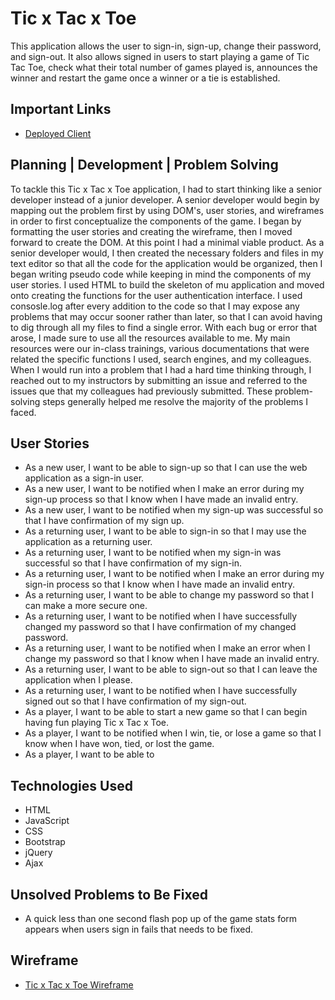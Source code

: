 # Tic x Tac x Toe
This application allows the user to sign-in, sign-up, change their password, and sign-out. It also allows signed in users to start playing a game of Tic Tac Toe, check what their total number of games played is, announces the winner and restart the game once a winner or a tie is established. 



## Important Links
- [Deployed Client](https://miriam-ogbamichael.github.io/TicxTacxToe/)


## Planning | Development | Problem Solving 
To tackle this Tic x Tac x Toe application, I had to start thinking like a senior developer instead of a junior developer. A senior developer would begin by mapping out the problem first by using DOM's, user stories, and wireframes in order to first conceptualize the components of the game. I began by formatting the user stories and creating the wireframe, then I moved forward to create the DOM. At this point I had a minimal viable product. As a senior developer would, I then created the necessary folders and files in my text editor so that all the code for the application would be organized, then I began writing pseudo code while keeping in mind the components of my user stories. I used HTML to build the skeleton of mu application and moved onto creating the functions for the user authentication interface. I used consosle.log after every addition to the code so that I may expose any problems that may occur sooner rather than later, so that I can avoid having to dig through all my files to find a single error. With each bug or error that arose, I made sure to use all the resources available to me. My main resources were our in-class trainings, various documentations that were related the specific functions I used, search engines, and my colleagues. When I would run into a problem that I had a hard time thinking through, I reached out to my instructors by submitting an issue and referred to the issues que that my colleagues had previously submitted. These problem-solving steps generally helped me resolve the majority of the problems I faced.


## User Stories

- As a new user, I want to be able to sign-up so that I can use the web application as a sign-in user.
- As a new user, I want to be notified when I make an error during my sign-up process so that I know when I have made an invalid entry.
- As a new user, I want to be notified when my sign-up was successful so that I have confirmation of my sign up.
- As a returning user, I want to be able to sign-in so that I may use the application as a returning user.
- As a returning user, I want to be notified when my sign-in was successful so that I have confirmation of my sign-in.
- As a returning user, I want to be notified when I make an error during my sign-in process so that I know when I have made an invalid entry.
- As a returning user, I want to be able to change my password so that I can make a more secure one.
- As a returning user, I want to be notified when I have successfully changed my password so that I have confirmation of my changed password.
- As a returning user, I want to be notified when I make an error when I change my password so that I know when I have made an invalid entry.
- As a returning user, I want to be able to sign-out so that I can leave the application when I please.
- As a returning user, I want to be notified when I have successfully signed out so that I have confirmation of my sign-out.
- As a player, I want to be able to start a new game so that I can begin having fun playing Tic x Tac x Toe.
- As a player, I want to be notified when I win, tie, or lose a game so that I know when I have won, tied, or lost the game.
- As a player, I want to be able to 

## Technologies Used

- HTML
- JavaScript
- CSS
- Bootstrap
- jQuery
- Ajax


## Unsolved Problems to Be Fixed

- A quick less than one second flash pop up of the game stats form appears when users sign in fails that needs to be fixed.


## Wireframe 

- [Tic x Tac x Toe Wireframe](https://drive.google.com/file/d/15WWV9F8-guHUHY9SKmfwDACkeX42EWwD/view?usp=sharing)
